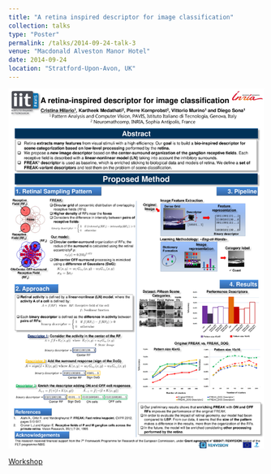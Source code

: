 ```yaml
---
title: "A retina inspired descriptor for image classification"
collection: talks
type: "Poster"
permalink: /talks/2014-09-24-talk-3
venue: "Macdonald Alveston Manor Hotel"
date: 2014-09-24
location: "Stratford-Upon-Avon, UK"
---
```


[<img src="../files/Medathati_Cristina_ViiHM_2014.png" style="width:100%; zoom:9%;  float:bottom; padding: 4px"/>](http://www-sop.inria.fr/members/Kartheek.Medathati/Medathati_Cristina_ViiHM_2014.pdf)

[Workshop](https://www.bradford.ac.uk/news/archive/2014/workshop-on-visual-image-interpretation-in-humans-and-machines.php)
